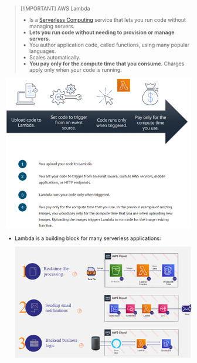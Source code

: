 
> [!IMPORTANT] AWS Lambda
> - Is a [Serverless Computing](AWS/Cloud%20Practitioner%20(CLF-C02)/02-Compute%20in%20the%20Cloud/07A-Serverless%20Computing.md) service that lets you run code without managing servers.
> - **Lets you run code without needing to provision or manage servers**.
> - You author application code, called functions, using many popular languages.
> - Scales automatically.
> - **You pay only for the compute time that you consume**. Charges apply only when your code is running. 

![aws_lambda](../img/aws_lambda.png)

- Lambda is a building block for many serverless applications:

	![](../img/lambda.png)
